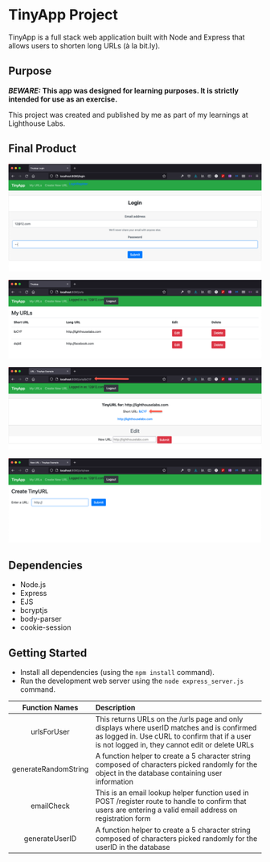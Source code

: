# TinyApp Project 

TinyApp is a full stack web application built with Node and Express that allows users to shorten long URLs (à la bit.ly).

## Purpose

**_BEWARE:_ This app was designed for learning purposes. It is strictly intended for use as an exercise.**

This project was created and published by me as part of my learnings at Lighthouse Labs.


## Final Product

!["Screenshot of TinyApp login"](https://raw.githubusercontent.com/TJ-Blinn/tinyapp/main/docs/TinyApp_Login_screenshot.png)

!["Screenshot of TinyApp homepage"](https://raw.githubusercontent.com/TJ-Blinn/tinyapp/main/docs/TinyApp_homepage_screenshot.png)

!["Screenshot of TinyApp edit"](https://raw.githubusercontent.com/TJ-Blinn/tinyapp/main/docs/TinyApp_Edit_Page_screenshot.png)

!["Screenshot of TinyApp edit"](https://raw.githubusercontent.com/TJ-Blinn/tinyapp/main/docs/TinyApp_Create_TinyURL_Screenshot.png)


## Dependencies

- Node.js
- Express
- EJS
- bcryptjs
- body-parser
- cookie-session

## Getting Started

- Install all dependencies (using the `npm install` command).
- Run the development web server using the `node express_server.js` command.

| Function Names | Description |
| :---: | :--- |
| urlsForUser | This returns URLs on the /urls page and only displays where userID matches and is confirmed as logged in. Use cURL to confirm that if a user is not logged in, they cannot edit or delete URLs |
| generateRandomString | A function helper to create a 5 character string composed of characters picked randomly for the object in the database containing user information |
| emailCheck |This is an email lookup helper function used in POST /register route to handle to confirm that users are entering a valid email address on registration form |
| generateUserID | A function helper to create a 5 character string composed of characters picked randomly for the userID in the database |